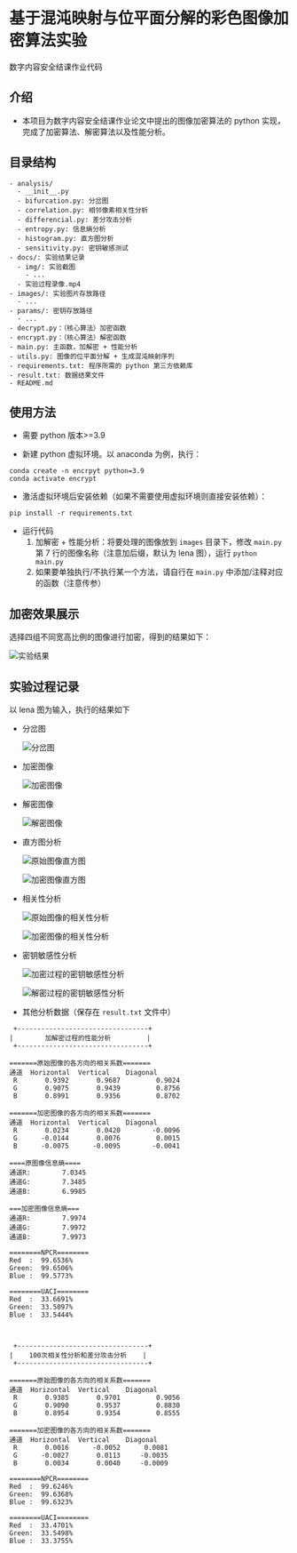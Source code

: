# 基于混沌映射与位平面分解的彩色图像加密算法实验

数字内容安全结课作业代码

## 介绍

- 本项目为数字内容安全结课作业论文中提出的图像加密算法的 python 实现，完成了加密算法、解密算法以及性能分析。

## 目录结构
```
- analysis/
  - __init__.py
  - bifurcation.py: 分岔图
  - correlation.py: 相邻像素相关性分析
  - differencial.py: 差分攻击分析
  - entropy.py: 信息熵分析
  - histogram.py: 直方图分析
  - sensitivity.py: 密钥敏感测试
- docs/: 实验结果记录
  - img/: 实验截图
    - ...
  - 实验过程录像.mp4
- images/: 实验图片存放路径
  - ...
- params/: 密钥存放路径
  - ...
- decrypt.py：（核心算法）加密函数
- encrypt.py：（核心算法）解密函数
- main.py: 主函数，加解密 + 性能分析
- utils.py: 图像的位平面分解 + 生成混沌映射序列
- requirements.txt: 程序所需的 python 第三方依赖库
- result.txt: 数据结果文件
- README.md
```
## 使用方法

- 需要 python 版本>=3.9

- 新建 python 虚拟环境。以 anaconda 为例，执行：

```shell
conda create -n encrpyt python=3.9
conda activate encrypt
```

- 激活虚拟环境后安装依赖（如果不需要使用虚拟环境则直接安装依赖）：

```shell
pip install -r requirements.txt
```

- 运行代码
  1. 加解密 + 性能分析：将要处理的图像放到 `images` 目录下，修改 `main.py` 第 7 行的图像名称（注意加后缀，默认为 lena 图），运行 `python main.py`
  2. 如果要单独执行/不执行某一个方法，请自行在 `main.py` 中添加/注释对应的函数（注意传参）

## 加密效果展示

选择四组不同宽高比例的图像进行加密，得到的结果如下：

![实验结果](docs/img/实验结果.png)

## 实验过程记录

以 lena 图为输入，执行的结果如下

- 分岔图
  
  ![分岔图](docs/img/分岔图.png)

- 加密图像
  
  ![加密图像](docs/img/加密图像.png)

- 解密图像

  ![解密图像](docs/img/解密图像.png)

- 直方图分析

  ![原始图像直方图](docs/img/原始图像直方图.png)

  ![加密图像直方图](docs/img/加密图像直方图.png)

- 相关性分析

  ![原始图像的相关性分析](docs/img/原始图像相关性分析.png)

  ![加密图像的相关性分析](docs/img/加密图像相关性分析.png)

- 密钥敏感性分析

  ![加密过程的密钥敏感性分析](docs/img/加密过程的密钥敏感性分析.png)

  ![解密过程的密钥敏感性分析](docs/img/解密过程的密钥敏感性分析.png)

- 其他分析数据（保存在 `result.txt` 文件中）

```
 +---------------------------------+
|        加解密过程的性能分析         |
 +---------------------------------+

=======原始图像的各方向的相关系数=======
通道	Horizontal	Vertical	Diagonal
 R		 0.9392		  0.9687		 0.9024
 G		 0.9075		  0.9439		 0.8756
 B		 0.8991		  0.9356		 0.8702

=======加密图像的各方向的相关系数=======
通道	Horizontal	Vertical	Diagonal
 R		 0.0234		  0.0420		-0.0096
 G		-0.0144		  0.0076		 0.0015
 B		-0.0075		 -0.0095		-0.0041

====原图像信息熵====
通道R:		7.0345
通道G:		7.3485
通道B:		6.9985

===加密图像信息熵===
通道R:		7.9974
通道G:		7.9972
通道B:		7.9973

========NPCR========
Red  :	99.6536%
Green:	99.6506%
Blue :	99.5773%

========UACI========
Red  :	33.6691%
Green:	33.5097%
Blue :	33.5444%



 +---------------------------------+
|    100次相关性分析和差分攻击分析    |
 +---------------------------------+

=======原始图像的各方向的相关系数=======
通道	Horizontal	Vertical	Diagonal
 R		 0.9385		  0.9701		 0.9056
 G		 0.9090		  0.9537		 0.8830
 B		 0.8954		  0.9354		 0.8555

=======加密图像的各方向的相关系数=======
通道	Horizontal	Vertical	Diagonal
 R		 0.0016		 -0.0052 	  0.0081
 G		-0.0027		  0.0113 	 -0.0035
 B		 0.0034		  0.0040 	 -0.0009

========NPCR========
Red  :	99.6246%
Green:	99.6368%
Blue :	99.6323%

========UACI========
Red  :	33.4701%
Green:	33.5498%
Blue :	33.3755%
```